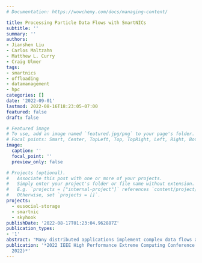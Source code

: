 ```yaml
---
# Documentation: https://wowchemy.com/docs/managing-content/

title: Processing Particle Data Flows with SmartNICs
subtitle: ''
summary: ''
authors:
- Jianshen Liu
- Carlos Maltzahn
- Matthew L. Curry
- Craig Ulmer
tags:
- smartnics
- offloading
- datamanagement
- hpc
categories: []
date: '2022-09-01'
lastmod: 2022-08-16T18:23:05-07:00
featured: false
draft: false

# Featured image
# To use, add an image named `featured.jpg/png` to your page's folder.
# Focal points: Smart, Center, TopLeft, Top, TopRight, Left, Right, BottomLeft, Bottom, BottomRight.
image:
  caption: ''
  focal_point: ''
  preview_only: false

# Projects (optional).
#   Associate this post with one or more of your projects.
#   Simply enter your project's folder or file name without extension.
#   E.g. `projects = ["internal-project"]` references `content/project/deep-learning/index.md`.
#   Otherwise, set `projects = []`.
projects:
  - eusocial-storage
  - smartnic
  - skyhook
publishDate: '2022-08-17T01:23:04.962887Z'
publication_types:
- '1'
abstract: "Many distributed applications implement complex data flows and need a flexible mechanism for routing data between producers and consumers. Recent advances in programmable network interface cards, or SmartNICs, represent an opportunity to offload data-flow tasks into the network fabric, thereby freeing the hosts to perform other work. System architects in this space face multiple questions about the best way to leverage SmartNICs as processing elements in data flows. In this paper, we advocate the use of Apache Arrow as a foundation to implement data flow tasks on SmartNICs. We report on our experience adapting a partitioning algorithm for particle data to Apache Arrow and measure the on-card processing performance for the BlueField-2 SmartNIC. Our experiments confirm that the BlueField-2's (de)compression hardware can have a significant impact on in-transit workflows where data must be unpacked, processed, and repacked."
publication: '*2022 IEEE High Performance Extreme Computing Conference (IEEE HPEC
  2022)*'
---
```

